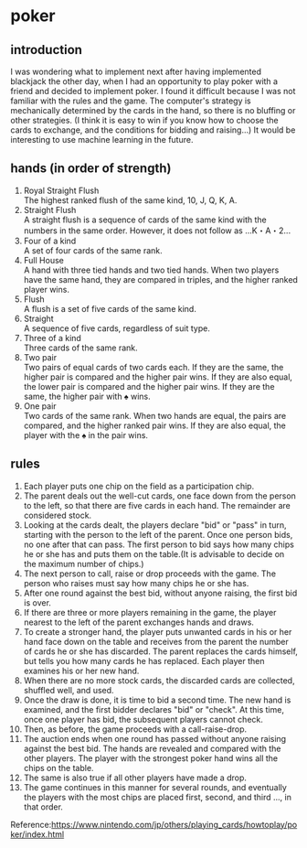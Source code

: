 # poker
## introduction
I was wondering what to implement next after having implemented blackjack the other day, when I had an opportunity to play poker with a friend and decided to implement poker. I found it difficult because I was not familiar with the rules and the game.
The computer's strategy is mechanically determined by the cards in the hand, so there is no bluffing or other strategies. (I think it is easy to win if you know how to choose the cards to exchange, and the conditions for bidding and raising...) It would be interesting to use machine learning in the future.

## hands (in order of strength)
1. Royal Straight Flush  
   The highest ranked flush of the same kind, 10, J, Q, K, A.
2. Straight Flush  
   A straight flush is a sequence of cards of the same kind with the numbers in the same order. However, it does not follow as ...K・A・2...
3. Four of a kind  
   A set of four cards of the same rank.
4. Full House  
   A hand with three tied hands and two tied hands. When two players have the same hand, they are compared in triples, and the higher ranked player wins.
5. Flush  
A flush is a set of five cards of the same kind.
6. Straight  
A sequence of five cards, regardless of suit type.
7. Three of a kind  
Three cards of the same rank.
8. Two pair  
   Two pairs of equal cards of two cards each. If they are the same, the higher pair is compared and the higher pair wins. If they are also equal, the lower pair is compared and the higher pair wins. If they are the same, the higher pair with ♠ wins.
9. One pair  
Two cards of the same rank. When two hands are equal, the pairs are compared, and the higher ranked pair wins. If they are also equal, the player with the ♠ in the pair wins.

## rules
1. Each player puts one chip on the field as a participation chip.
2. The parent deals out the well-cut cards, one face down from the person to the left, so that there are five cards in each hand. The remainder are considered stock.
3. Looking at the cards dealt, the players declare "bid" or "pass" in turn, starting with the person to the left of the parent. Once one person bids, no one after that can pass. The first person to bid says how many chips he or she has and puts them on the table.(It is advisable to decide on the maximum number of chips.)
4. The next person to call, raise or drop proceeds with the game. The person who raises must say how many chips he or she has.
5. After one round against the best bid, without anyone raising, the first bid is over.
6. If there are three or more players remaining in the game, the player nearest to the left of the parent exchanges hands and draws.
7. To create a stronger hand, the player puts unwanted cards in his or her hand face down on the table and receives from the parent the number of cards he or she has discarded. The parent replaces the cards himself, but tells you how many cards he has replaced. Each player then examines his or her new hand.
8. When there are no more stock cards, the discarded cards are collected, shuffled well, and used.
9. Once the draw is done, it is time to bid a second time. The new hand is examined, and the first bidder declares "bid" or "check". At this time, once one player has bid, the subsequent players cannot check.
10. Then, as before, the game proceeds with a call-raise-drop.
11. The auction ends when one round has passed without anyone raising against the best bid. The hands are revealed and compared with the other players. The player with the strongest poker hand wins all the chips on the table.
12. The same is also true if all other players have made a drop.
13. The game continues in this manner for several rounds, and eventually the players with the most chips are placed first, second, and third ..., in that order.


Reference:https://www.nintendo.com/jp/others/playing_cards/howtoplay/poker/index.html
